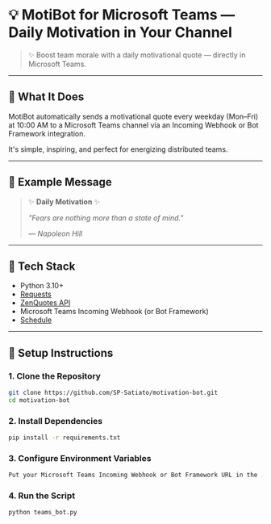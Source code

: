 # 💡 MotiBot for Microsoft Teams — Daily Motivation in Your Channel

> ✨ Boost team morale with a daily motivational quote — directly in Microsoft Teams.

---

## 📌 What It Does

MotiBot automatically sends a motivational quote every weekday (Mon–Fri) at 10:00 AM to a Microsoft Teams channel via an Incoming Webhook or Bot Framework integration.

It's simple, inspiring, and perfect for energizing distributed teams.

---

## 🌟 Example Message

> ✨ **Daily Motivation** ✨
>
> *"Fears are nothing more than a state of mind."*
>
> — *Napoleon Hill*

---

## 🧰 Tech Stack

- Python 3.10+
- [Requests](https://pypi.org/project/requests/)
- [ZenQuotes API](https://zenquotes.io/)
- Microsoft Teams Incoming Webhook (or Bot Framework)
- [Schedule](https://pypi.org/project/schedule/)

---

## 🚀 Setup Instructions

### 1. Clone the Repository

```bash
git clone https://github.com/SP-Satiato/motivation-bot.git
cd motivation-bot
```

### 2. Install Dependencies

```bash
pip install -r requirements.txt
```

### 3. Configure Environment Variables

```bash
Put your Microsoft Teams Incoming Webhook or Bot Framework URL in the .env file.
```

### 4. Run the Script

```bash
python teams_bot.py
```